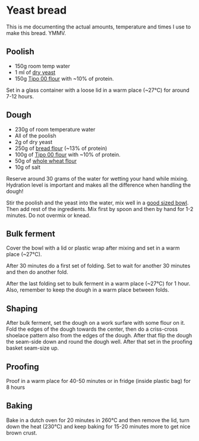 # Yeast bread

This is me documenting the actual amounts, temperature and times I use to make this bread. YMMV.

## Poolish
- 150g room temp water
- 1 ml of [dry yeast](https://sunnuntai.fi/tuotteet/sunnuntai-kuivahiiva)
- 150g [Tipo 00 flour](https://www.molinorossetto.com/en/maxi-pack/1790-farina-tipo-00.html) with ~10% of protein.

Set in a glass container with a loose lid in a warm place (~27°C) for around 7-12 hours.

## Dough
- 230g of room temperature water
- All of the poolish
- 2g of dry yeast
- 250g of [bread flour](https://www.myllynparas.fi/tuotteet/emannan-puolikarkea-vehnajauho-2-kg) (~13% of protein)
- 100g of [Tipo 00 flour](https://www.molinorossetto.com/en/maxi-pack/1790-farina-tipo-00.html) with ~10% of protein.
- 50g of [whole wheat flour](https://myllarin.fi/tuote/myllarin-luomu-taysjyvavehnajauho-1-kg/)
- 10g of salt

Reserve around 30 grams of the water for wetting your hand while mixing. Hydration level is important and makes all the difference when handling the dough!

Stir the poolish and the yeast into the water, mix well in a [good sized bowl](https://www.ikea.com/fi/fi/p/blanda-blank-tarjoilukulho-ruostumaton-teraes-50057254/). Then add rest of the ingredients. Mix first by spoon and then by hand for 1-2 minutes. 
Do not overmix or knead.

## Bulk ferment

Cover the bowl with a lid or plastic wrap after mixing and set in a warm place (~27°C).

After 30 minutes do a first set of folding. Set to wait for another 30 minutes and then do another fold. 

After the last folding set to bulk ferment in a warm place (~27°C) for 1 hour. Also, remember to keep the dough in a warm place between folds.

## Shaping

After bulk ferment, set the dough on a work surfare with some flour on it. Fold the edges of the dough towards the center, then do a criss-cross shoelace pattern also from the edges of the dough. After that flip the dough the seam-side down and round the dough well. After that set in the proofing basket seam-size up.

## Proofing

Proof in a warm place for 40-50 minutes or in fridge (inside plastic bag) for 8 hours

## Baking

Bake in a dutch oven for 20 minutes in 260°C and then remove the lid, turn down the heat (230°C) and keep baking for 15-20 minutes more to get nice brown crust.
